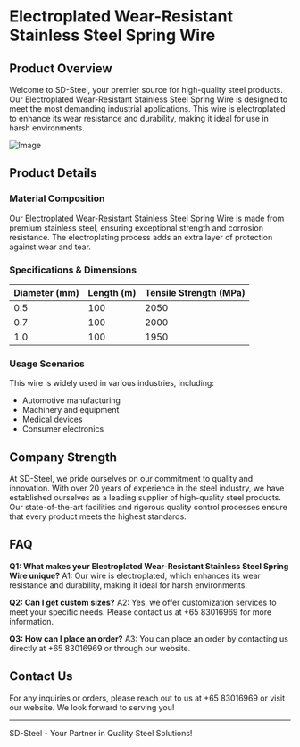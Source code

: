 # Electroplated Wear-Resistant Stainless Steel Spring Wire

## Product Overview
Welcome to SD-Steel, your premier source for high-quality steel products. Our Electroplated Wear-Resistant Stainless Steel Spring Wire is designed to meet the most demanding industrial applications. This wire is electroplated to enhance its wear resistance and durability, making it ideal for use in harsh environments.

![Image](https://github.com/user-attachments/assets/2567258e-e124-4816-932d-1809bd27ef0b)

## Product Details
### Material Composition
Our Electroplated Wear-Resistant Stainless Steel Spring Wire is made from premium stainless steel, ensuring exceptional strength and corrosion resistance. The electroplating process adds an extra layer of protection against wear and tear.

### Specifications & Dimensions
| Diameter (mm) | Length (m) | Tensile Strength (MPa) |
|---------------|------------|------------------------|
| 0.5           | 100        | 2050                   |
| 0.7           | 100        | 2000                   |
| 1.0           | 100        | 1950                   |

### Usage Scenarios
This wire is widely used in various industries, including:
- Automotive manufacturing
- Machinery and equipment
- Medical devices
- Consumer electronics

## Company Strength
At SD-Steel, we pride ourselves on our commitment to quality and innovation. With over 20 years of experience in the steel industry, we have established ourselves as a leading supplier of high-quality steel products. Our state-of-the-art facilities and rigorous quality control processes ensure that every product meets the highest standards.

## FAQ
**Q1: What makes your Electroplated Wear-Resistant Stainless Steel Spring Wire unique?**
A1: Our wire is electroplated, which enhances its wear resistance and durability, making it ideal for harsh environments.

**Q2: Can I get custom sizes?**
A2: Yes, we offer customization services to meet your specific needs. Please contact us at +65 83016969 for more information.

**Q3: How can I place an order?**
A3: You can place an order by contacting us directly at +65 83016969 or through our website.

## Contact Us
For any inquiries or orders, please reach out to us at +65 83016969 or visit our website. We look forward to serving you!

---

SD-Steel - Your Partner in Quality Steel Solutions!